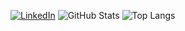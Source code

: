 [![LinkedIn](https://img.shields.io/badge/LinkedIn-0077B5?style=for-the-badge&logo=linkedin&logoColor=white)](https://www.linkedin.com/in/vitor-pedrosa-brito-dos-santos-3223bb1b3/)
![GitHub Stats](https://github-readme-stats.vercel.app/api?username=the-jungleman&theme=transparent&bg_color=011936&border_color=36225A&show_icons=true&icon_color=8B84D6&title_color=8B84D6&text_color=FFF) ![Top Langs](https://github-readme-stats-git-masterrstaa-rickstaa.vercel.app/api/top-langs/?username=the-jungleman&layout=compact&bg_color=011936&border_color=36225A&title_color=8B84D6&text_color=FFF)
</p>
